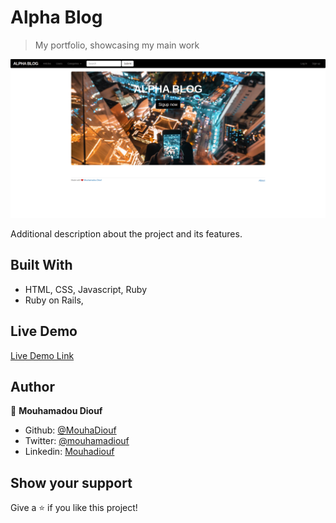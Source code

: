 # Alpha Blog

> My portfolio, showcasing my main work

![screenshot](./app/assets/images/app_screenshot.png)

Additional description about the project and its features.

## Built With

- HTML, CSS, Javascript, Ruby
- Ruby on Rails,

## Live Demo

[Live Demo Link](https://mouhadiouf.github.io/portfolio/)


## Author

👤 **Mouhamadou Diouf**

- Github: [@MouhaDiouf](https://github.com/MouhaDiouf)
- Twitter: [@mouhamadiouf](https://twitter.com/mouhamadiouf)
- Linkedin: [Mouhadiouf](https://linkedin.com/mouhadiouf)


## Show your support

Give a ⭐️ if you like this project!
